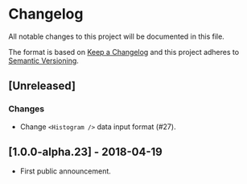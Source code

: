 # Changelog
All notable changes to this project will be documented in this file.

The format is based on [Keep a Changelog](http://keepachangelog.com/en/1.0.0/)
and this project adheres to [Semantic Versioning](http://semver.org/spec/v2.0.0.html).

## [Unreleased]

### Changes
- Change `<Histogram />` data input format (#27).

## [1.0.0-alpha.23] - 2018-04-19
- First public announcement.
